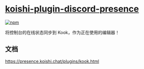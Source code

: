 # [koishi-plugin-discord-presence](https://presence.koishi.chat/plugins/kook.html)
 
[![npm](https://img.shields.io/npm/v/koishi-plugin-presence-kook?style=flat-square)](https://www.npmjs.com/package/koishi-plugin-presence-kook)

将控制台的在线状态同步到 Kook，作为正在使用的编辑器！

## 文档

<https://presence.koishi.chat/plugins/kook.html>
